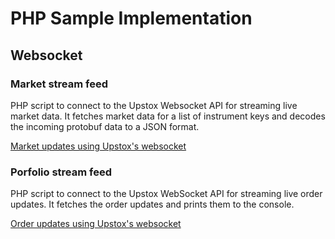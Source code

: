 # PHP Sample Implementation

## Websocket

### Market stream feed

PHP script to connect to the Upstox Websocket API for streaming live market data. It fetches market data for a list of instrument keys and decodes the incoming protobuf data to a JSON format.

[Market updates using Upstox's websocket](websocket/market_data/)

### Porfolio stream feed

PHP script to connect to the Upstox WebSocket API for streaming live order updates. It fetches the order updates and prints them to the console.

[Order updates using Upstox's websocket](websocket/order_updates/)